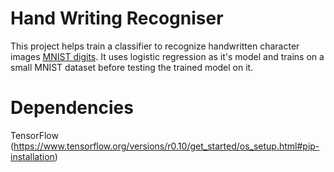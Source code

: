 # Hand Writing Recogniser


This project helps train a classifier to recognize handwritten character images [MNIST digits](http://yann.lecun.com/exdb/mnist/). It uses logistic regression as it's model and trains on a small MNIST dataset before testing the trained model on it. 


Dependencies
============

TensorFlow (https://www.tensorflow.org/versions/r0.10/get_started/os_setup.html#pip-installation)


